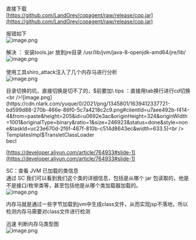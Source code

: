 直接下载<br />[https://github.com/LandGrey/copagent/raw/release/cop.jar](https://github.com/LandGrey/copagent/raw/release/cop.jar)

报错如下<br />![image.png](https://cdn.nlark.com/yuque/0/2021/png/1345801/1639381458620-c5429f46-a344-430a-9544-b37f82c70898.png#clientId=ud8018feb-e504-4&from=paste&height=131&id=ubc9d93c5&originHeight=245&originWidth=966&originalType=binary&ratio=1&size=120314&status=done&style=none&taskId=ufbf87b53-b593-4a4f-876d-6ee176f553f&width=518)

解决 ： 安装tools.jar 放到jre目录 /usr/lib/jvm/java-8-openjdk-amd64/jre/lib/<br />![image.png](https://cdn.nlark.com/yuque/0/2021/png/1345801/1639381498827-f2f8572e-57d9-4707-80bd-a818d30b3d43.png#clientId=ud8018feb-e504-4&from=paste&height=145&id=u13884088&originHeight=131&originWidth=500&originalType=binary&ratio=1&size=46302&status=done&style=none&taskId=u85af4ff1-c631-47b2-aa33-bdde71d0e2e&width=555)<br /> <br />使用工具shiro_attack注入了几个内存马进行分析<br />![image.png](https://cdn.nlark.com/yuque/0/2021/png/1345801/1639411836886-36eea25c-7a4f-450d-8ac9-3b8a030f7c83.png#clientId=u7aee492b-f414-4&from=paste&height=406&id=u7c5d5d92&originHeight=585&originWidth=857&originalType=binary&ratio=1&size=300362&status=done&style=none&taskId=ue713d314-b322-4b3f-9d01-9ef5dab189e&width=595.5)

目录切换的坑，直接切换是切不了的，$前要加\   tips ：直接用tab换行进行cd切换<br />![image.png](https://cdn.nlark.com/yuque/0/2021/png/1345801/1639412337721-bd599d88-270b-466e-86f0-5c7a4218c2c9.png#clientId=u7aee492b-f414-4&from=paste&height=205&id=u0692e3ac&originHeight=324&originWidth=1001&originalType=binary&ratio=1&size=246923&status=done&style=none&taskId=uc23e670d-2f6f-467f-810b-c514d8643ec&width=633.5)<br /> TemplatesImpl$TransletClassLoader  <br /> becl  


[https://developer.aliyun.com/article/764933#slide-1](https://developer.aliyun.com/article/764933#slide-1)

SC：查看 JVM 已加载的类信息<br />通过 SC 我们可以看到我们这个类的详细信息，包括是从哪个 jar 包读取的，他是不是接口/枚举类等，甚至包括他是从哪个类加载器加载的。<br />![image.png](https://cdn.nlark.com/yuque/0/2021/png/1345801/1639408931108-49225410-ad14-409f-b08e-5c2f465cd1fe.png#clientId=u573b9407-8a63-4&from=paste&height=462&id=u163e3a81&originHeight=441&originWidth=387&originalType=binary&ratio=1&size=263539&status=done&style=none&taskId=uc3e0bac8-c467-4b56-847e-fa74d388b03&width=405.5)


内存马就是通过一些字节加载到jvm中生成class文件，从而实现jsp不落地，所以检测内存马需要对class文件进行检测


迅速 判断内存马类型图<br />![image.png](https://cdn.nlark.com/yuque/0/2021/png/1345801/1639409922508-d970acc4-4772-49fd-a70d-18a6ea0e0b10.png#clientId=u337fc6e7-7b33-4&from=paste&height=359&id=u31182e87&originHeight=717&originWidth=1271&originalType=binary&ratio=1&size=86501&status=done&style=none&taskId=u9f1e7d01-d135-4130-a1ca-bdb77d57afe&width=635.5)
